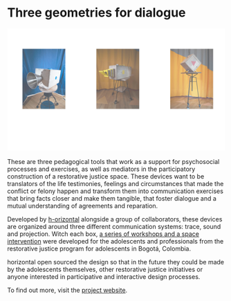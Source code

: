 # Three geometries for dialogue
![cajitas](Images/todas_ing.png)

These are three pedagogical tools that work as a support for psychosocial processes and exercises, as well as mediators in the participatory construction of a restorative justice space. These devices want to be translators of the life testimonies, feelings and circumstances that made the conflict or felony happen and transform them into communication exercises that bring facts closer and make them tangible, that foster dialogue and a mutual understanding of agreements and reparation.

Developed by [h-orizontal](http://h-orizontal.org/) alongside a group of collaborators, these devices are organized around three different communication systems: trace, sound and projection. Witch each box, [a series of workshops and a space intervention](http://h-orizontal.org/en/estrategia/restorative-justice-program-in-bogota/) were developed for the adolescents and professionals from the restorative justice program for adolescents in Bogotá, Colombia.

horizontal open sourced the design so that in the future they could be made by the adolescents themselves, other restorative justice initiatives or anyone interested in participative and interactive design processes.

To find out more, visit the [project website](http://h-orizontal.org/en/estrategia/pedagogic-tools-for-restorative-justice/).
